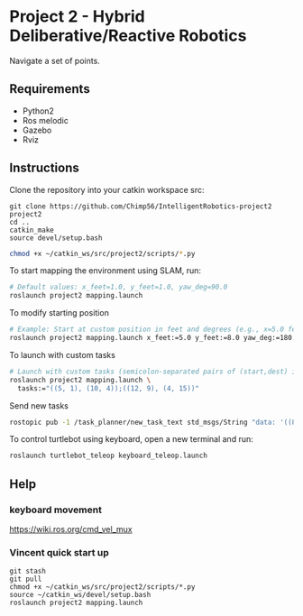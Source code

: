 # Project 2 - Hybrid Deliberative/Reactive Robotics

Navigate a set of points.

## Requirements
- Python2
- Ros melodic
- Gazebo
- Rviz

## Instructions

Clone the repository into your catkin workspace src:

```bashcd ~/catkin_ws/src
git clone https://github.com/Chimp56/IntelligentRobotics-project2 project2
cd ..
catkin_make
source devel/setup.bash
```

```bash
chmod +x ~/catkin_ws/src/project2/scripts/*.py
```

To start mapping the environment using SLAM, run:

```bash
# Default values: x_feet=1.0, y_feet=1.0, yaw_deg=90.0
roslaunch project2 mapping.launch
```

To modify starting position
```bash
# Example: Start at custom position in feet and degrees (e.g., x=5.0 feet, y=8.0 feet, yaw=180 degrees)
roslaunch project2 mapping.launch x_feet:=5.0 y_feet:=8.0 yaw_deg:=180.0
```

To launch with custom tasks
```bash
# Launch with custom tasks (semicolon-separated pairs of (start,dest) in feet)
roslaunch project2 mapping.launch \
  tasks:="((5, 1), (10, 4));((12, 9), (4, 15))"
```

Send new tasks
```bash
rostopic pub -1 /task_planner/new_task_text std_msgs/String "data: '((8,1),(6,7)); ((4,5),(1,2))'"
```


To control turtlebot using keyboard, open a new terminal and run:
```bash
roslaunch turtlebot_teleop keyboard_teleop.launch
```

## Help



### keyboard movement

https://wiki.ros.org/cmd_vel_mux

### Vincent quick start up

```
git stash
git pull
chmod +x ~/catkin_ws/src/project2/scripts/*.py
source ~/catkin_ws/devel/setup.bash
roslaunch project2 mapping.launch


```